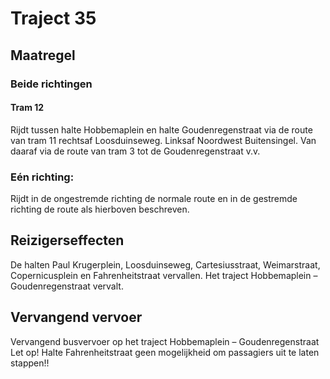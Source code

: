 # Traject 35
## Maatregel
### Beide richtingen

#### Tram 12
Rijdt tussen halte Hobbemaplein en halte Goudenregenstraat via de route van tram 11 rechtsaf Loosduinseweg. Linksaf Noordwest Buitensingel. Van daaraf via de route van tram 3 tot de Goudenregenstraat v.v.

### Eén richting:
Rijdt in de ongestremde richting de normale route en in de gestremde richting de route als hierboven beschreven.

## Reizigerseffecten
De halten Paul Krugerplein, Loosduinseweg, Cartesiusstraat, Weimarstraat, Copernicusplein en Fahrenheitstraat vervallen.
Het traject Hobbemaplein – Goudenregenstraat vervalt.

## Vervangend vervoer
Vervangend busvervoer op het traject Hobbemaplein – Goudenregenstraat
Let op! Halte Fahrenheitstraat geen mogelijkheid om passagiers uit te laten stappen!!



